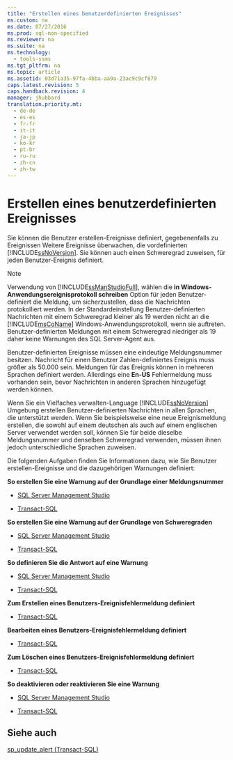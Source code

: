 ```yaml
---
title: "Erstellen eines benutzerdefinierten Ereignisses"
ms.custom: na
ms.date: 07/27/2016
ms.prod: sql-non-specified
ms.reviewer: na
ms.suite: na
ms.technology: 
  - tools-ssms
ms.tgt_pltfrm: na
ms.topic: article
ms.assetid: 03d71a35-97fa-4bba-aa9a-23ac9c9cf879
caps.latest.revision: 5
caps.handback.revision: 4
manager: jhubbard
translation.priority.mt: 
  - de-de
  - es-es
  - fr-fr
  - it-it
  - ja-jp
  - ko-kr
  - pt-br
  - ru-ru
  - zh-cn
  - zh-tw
---
```

# Erstellen eines benutzerdefinierten Ereignisses
Sie können die Benutzer erstellen\-Ereignisse definiert, gegebenenfalls zu Ereignissen Weitere Ereignisse überwachen, die vordefinierten [!INCLUDE[ssNoVersion](../content/includes/ssNoVersion_md.md)]. Sie können auch einen Schweregrad zuweisen, für jeden Benutzer\-Ereignis definiert.  
  
> [!NOTE]  
> Verwendung von [!INCLUDE[ssManStudioFull](../content/includes/ssManStudioFull_md.md)], wählen die **in Windows-Anwendungsereignisprotokoll schreiben** Option für jeden Benutzer\-definiert die Meldung, um sicherzustellen, dass die Nachrichten protokolliert werden. In der Standardeinstellung Benutzer\-definierten Nachrichten mit einem Schweregrad kleiner als 19 werden nicht an die [!INCLUDE[msCoName](../content/includes/msCoName_md.md)] Windows-Anwendungsprotokoll, wenn sie auftreten. Benutzer\-definierten Meldungen mit einem Schweregrad niedriger als 19 daher keine Warnungen des SQL Server-Agent aus.  
  
Benutzer\-definierten Ereignisse müssen eine eindeutige Meldungsnummer besitzen. Nachricht für einen Benutzer Zahlen\-definiertes Ereignis muss größer als 50.000 sein. Meldungen für das Ereignis können in mehreren Sprachen definiert werden. Allerdings eine **En\-US** Fehlermeldung muss vorhanden sein, bevor Nachrichten in anderen Sprachen hinzugefügt werden können.  
  
Wenn Sie ein Vielfaches verwalten\-Language [!INCLUDE[ssNoVersion](../content/includes/ssNoVersion_md.md)] Umgebung erstellen Benutzer\-definierten Nachrichten in allen Sprachen, die unterstützt werden. Wenn Sie beispielsweise eine neue Ereignismeldung erstellen, die sowohl auf einem deutschen als auch auf einem englischen Server verwendet werden soll, können Sie für beide dieselbe Meldungsnummer und denselben Schweregrad verwenden, müssen ihnen jedoch unterschiedliche Sprachen zuweisen.  
  
Die folgenden Aufgaben finden Sie Informationen dazu, wie Sie Benutzer erstellen\-Ereignisse und die dazugehörigen Warnungen definiert:  
  
**So erstellen Sie eine Warnung auf der Grundlage einer Meldungsnummer**  
  
-   [SQL Server Management Studio](../content/Create-an-Alert-Using-an-Error-Number.md)  
  
-   [Transact-SQL](assetId:///d9b41853-e22d-4813-a79f-57efb4511f09)  
  
**So erstellen Sie eine Warnung auf der Grundlage von Schweregraden**  
  
-   [SQL Server Management Studio](../content/Create-an-Alert-Using-Severity-Level.md)  
  
-   [Transact-SQL](assetId:///d9b41853-e22d-4813-a79f-57efb4511f09)  
  
**So definieren Sie die Antwort auf eine Warnung**  
  
-   [SQL Server Management Studio](../content/Define-the-Response-to-an-Alert--SQL-Server-Management-Studio-.md)  
  
-   [Transact-SQL](assetId:///0525e0a2-ed0b-4e69-8a4c-a9e3e3622fbd)  
  
**Zum Erstellen eines Benutzers\-Ereignisfehlermeldung definiert**  
  
-   [Transact-SQL](assetId:///54746d30-f944-40e5-a707-f2d9be0fb9eb)  
  
**Bearbeiten eines Benutzers\-Ereignisfehlermeldung definiert**  
  
-   [Transact-SQL](assetId:///1b28f280-8ef9-48e9-bd99-ec14d79abaca)  
  
**Zum Löschen eines Benutzers\-Ereignisfehlermeldung definiert**  
  
-   [Transact-SQL](assetId:///17287a15-cdde-43d1-bb18-9f920bc15db8)  
  
**So deaktivieren oder reaktivieren Sie eine Warnung**  
  
-   [SQL Server Management Studio](../content/Disable-or-Reactivate-an-Alert.md)  
  
-   [Transact-SQL](assetId:///4bbaeaab-8aca-4c9e-abc1-82ce73090bd3)  
  
## Siehe auch  
[sp_update_alert (Transact-SQL)](assetId:///4bbaeaab-8aca-4c9e-abc1-82ce73090bd3)  
  
